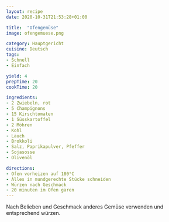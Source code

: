 ```yaml
---
layout: recipe
date: 2020-10-31T21:53:28+01:00

title:  "Ofengemüse"
image: ofengemuese.png

category: Hauptgericht
cuisine: Deutsch
tags: 
- Schnell
- Einfach

yield: 4
prepTime: 20
cookTime: 20

ingredients:
- 2 Zwiebeln, rot
- 5 Champignons
- 15 Kirschtomaten
- 1 Süsskartoffel
- 2 Möhren
- Kohl
- Lauch
- Brokkoli
- Salz, Paprikapulver, Pfeffer
- Sojasosse
- Olivenöl

directions:
- Ofen vorheizen auf 180°C
- Alles in mundgerechte Stücke schneiden
- Würzen nach Geschmack
- 20 minuten im Ofen garen
---
```


Nach Belieben und Geschmack anderes Gemüse verwenden und entsprechend würzen.
